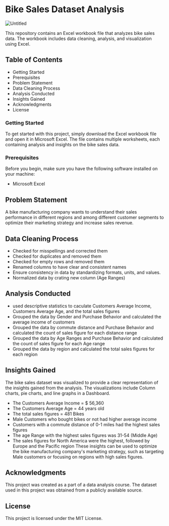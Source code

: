 # Bike Sales Dataset Analysis

![Untitled](https://user-images.githubusercontent.com/53887110/231561078-99d47982-e00a-4a5d-97ff-6f0950d07cf0.png)

This repository contains an Excel workbook file that analyzes bike sales data. The workbook includes data cleaning, analysis, and visualization using Excel.

## Table of Contents
* Getting Started
* Prerequisites
* Problem Statement
* Data Cleaning Process
* Analysis Conducted
* Insights Gained
* Acknowledgments
* License

### Getting Started
To get started with this project, simply download the Excel workbook file and open it in Microsoft Excel. The file contains multiple worksheets, each containing analysis and insights on the bike sales data.
### Prerequisites
Before you begin, make sure you have the following software installed on your machine:
   * Microsoft Excel
## Problem Statement
A bike manufacturing company wants to understand their sales performance in different regions and among different customer segments to optimize their marketing strategy and increase sales revenue.
## Data Cleaning Process  
* Checked for misspellings and corrected them
* Checked for duplicates and removed them
* Checked for empty rows and removed them
* Renamed columns to have clear and consistent names
* Ensure consistency in data by standardizing formats, units, and values.
* Normalized data by crating new column (Age Ranges)
## Analysis Conducted
* used descriptive statistics to caculate Customers Average Income, Customers Average Age, and the total sales figures
* Grouped the data by Gender and Purchase Behavior and calculated the average income of customers
* Grouped the data by commute distance and Purchase Behavior and calculated the count of sales figure for each distance range
* Grouped the data by Age Ranges and Purchase Behavior and calculated the count of sales figure for each Age range
* Grouped the data by region and calculated the total sales figures for each region

## Insights Gained
The bike sales dataset was visualized to provide a clear representation of the insights gained from the analysis. The visualizations include Column charts, pie charts, and line graphs in a Dashboard.
* The Customers Average Income = $ 56,360
* The Customers Average Age = 44 years old
* The total sales figures = 481 Bikes
* Male Customers who bought bikes or not had higher average income 
* Customers with a commute distance of 0-1 miles had the highest sales figures
* The age Range with the highest sales figures was 31-54 (Middle Age)
* The sales figures for North America were the highest, followed by Europe and the Pacific region
These insights can be used to optimize the bike manufacturing company's marketing strategy, such as targeting Male customers or focusing on regions with high sales figures.
## Acknowledgments
This project was created as a part of a data analysis course. The dataset used in this project was obtained from a publicly available source.
## License

This project is licensed under the MIT License.
